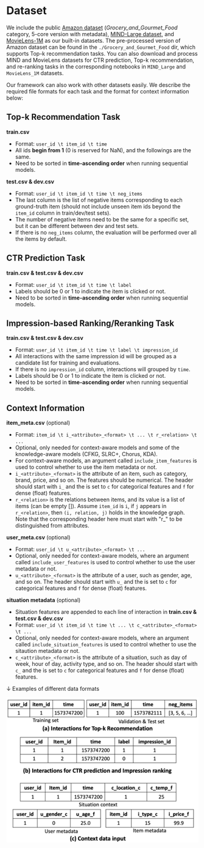 # Dataset

We include the public [Amazon dataset](http://jmcauley.ucsd.edu/data/amazon/links.html) (*Grocery_and_Gourmet_Food* category, 5-core version with metadata), [MIND-Large dataset](https://msnews.github.io/), and [MovieLens-1M](https://grouplens.org/datasets/movielens/) as our built-in datasets.
The pre-processed version of Amazon dataset can be found in the `./Grocery_and_Gourmet_Food` dir, which supports Top-k recommendation tasks.
You can also download and process MIND and MovieLens datasets for CTR prediction, Top-k recommendation, and re-ranking tasks in the corresponding notebooks in `MIND_Large` and `MovieLens_1M` datasets.

Our framework can also work with other datasets easily. We describe the required file formats for each task and the format for context information below:

## Top-k Recommendation Task

**train.csv**
- Format: `user_id \t item_id \t time`
- All ids **begin from 1** (0 is reserved for NaN), and the followings are the same.
- Need to be sorted in **time-ascending order** when running sequential models.

**test.csv & dev.csv**

- Format: `user_id \t item_id \t time \t neg_items`
- The last column is the list of negative items corresponding to each ground-truth item (should not include unseen item ids beyond the `item_id` column in train/dev/test sets).
- The number of negative items need to be the same for a specific set, but it can be different between dev and test sets.
- If there is no `neg_items` column, the evaluation will be performed over all the items by default.

## CTR Prediction Task

**train.csv & test.csv & dev.csv**
- Format: `user_id \t item_id \t time \t label`
- Labels should be 0 or 1 to indicate the item is clicked or not.
- Need to be sorted in **time-ascending order** when running sequential models.

## Impression-based Ranking/Reranking Task

**train.csv & test.csv & dev.csv**
- Format: `user_id \t item_id \t time \t label \t impression_id`
- All interactions with the same impression id will be grouped as a candidate list for training and evaluations.
- If there is no `impression_id` column, interactions will grouped by `time`.
- Labels should be 0 or 1 to indicate the item is clicked or not.
- Need to be sorted in **time-ascending order** when running sequential models.


## Context Information

**item_meta.csv** (optional)

- Format: `item_id \t i_<attribute>_<format> \t ... \t r_<relation> \t ...`
- Optional, only needed for context-aware models and some of the knowledge-aware models (CFKG, SLRC+, Chorus, KDA).
- For context-aware models, an argument called `include_item_features` is used to control whether to use the item metadata or not.
- `i_<attribute>_<format>` is the attribute of an item, such as category, brand, price, and so on. The features should be numerical. The header should start with `i_` and the <format> is set to `c` for categorical features and `f` for dense (float) features.
- `r_<relation>` is the relations between items, and its value is a list of items (can be empty []). Assume `item_id` is `i`, if `j` appears in `r_<relation>`, then `(i, relation, j)` holds in the knowledge graph. Note that the corresponding header here must start with "r_" to be distinguished from attributes.

**user_meta.csv** (optional)

- Format: `user_id \t u_<attribute>_<format> \t ...`
- Optional, only needed for context-aware models, where an argument called `include_user_features` is used to control whether to use the user metadata or not.
- `u_<attribute>_<format>` is the attribute of a user, such as gender, age, and so on. The header should start with `u_` and the <format> is set to `c` for categorical features and `f` for dense (float) features.

**situation metadata** (optional)
- Situation features are appended to each line of interaction in **train.csv & test.csv & dev.csv**
- Format: `user_id \t item_id \t time \t ... \t c_<attribute>_<format> \t ...`
- Optional, only needed for context-aware models, where an argument called `include_situation_features` is used to control whether to use the sitaution metadata or not.
- `c_<attribute>_<format>` is the attribute of a situation, such as day of week, hour of day, activity type, and so on. The header should start with `c_` and the <format> is set to `c` for categorical features and `f` for dense (float) features.

↓ Examples of different data formats

![data format](../docs/_static/data_format.png)

